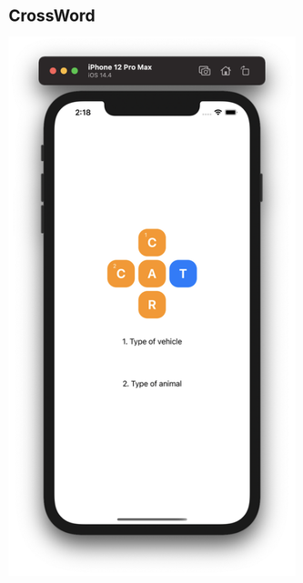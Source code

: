 # CrossWord

![](https://github.com/ram4ik/CrossWord/blob/main/CrossWord/Assets.xcassets/Screenshot%202021-04-19%20at%2014.18.50.imageset/Screenshot%202021-04-19%20at%2014.18.50.png)
